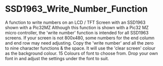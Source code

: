 # SSD1963_Write_Number_Function
A function to write numbers on an LCD / TFT Screen with an SSD1963 shown with a Pic32MZ
Although this function is shown with a Pic32 MZ micro controller, the 'write number' function is intended for all SSD1963 screens.
If your screen is not 800x480, some numbers for the end column and end row may need adjusting.
Copy the 'write number' and all the zero to nine character functions & the space.
It will use the 'clear screen' colour as the background colour.
15 Colours of font to choose from.
Drop your own font in and adjust the settings under the font to suit.
